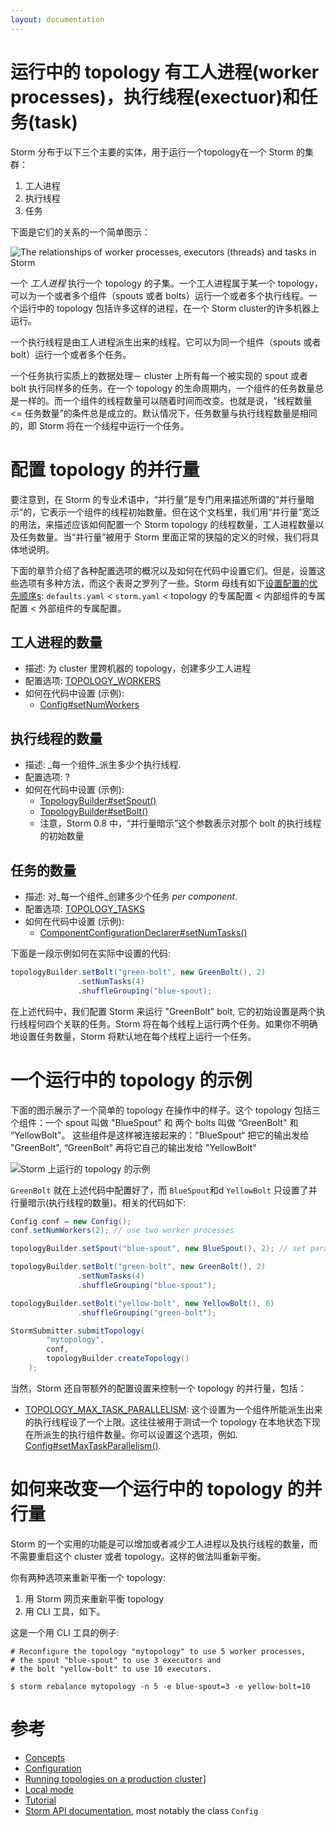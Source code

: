 ```yaml
---
layout: documentation
---
```

# 运行中的 topology 有工人进程(worker processes)，执行线程(exectuor)和任务(task)

Storm 分布于以下三个主要的实体，用于运行一个topology在一个 Storm 的集群：

1. 工人进程
2. 执行线程
3. 任务

下面是它们的关系的一个简单图示：


![The relationships of worker processes, executors (threads) and tasks in Storm](images/relationships-worker-processes-executors-tasks.png)

一个 _工人进程_ 执行一个 topology 的子集。一个工人进程属于某一个 topology，可以为一个或者多个组件（spouts 或者 bolts）运行一个或者多个执行线程。一个运行中的 topology 包括许多这样的进程，在一个 Storm cluster的许多机器上运行。

一个执行线程是由工人进程派生出来的线程。它可以为同一个组件（spouts 或者 bolt）运行一个或者多个任务。

一个任务执行实质上的数据处理－ cluster 上所有每一个被实现的 spout 或者 bolt 执行同样多的任务。在一个 topology 的生命周期内，一个组件的任务数量总是一样的。而一个组件的线程数量可以随着时间而改变。也就是说，“线程数量 <= 任务数量”的条件总是成立的。默认情况下，任务数量与执行线程数量是相同的，即 Storm 将在一个线程中运行一个任务。

# 配置 topology 的并行量

要注意到，在 Storm 的专业术语中，“并行量”是专门用来描述所谓的“并行量暗示”的，它表示一个组件的线程初始数量。但在这个文档里，我们用“并行量”宽泛的用法，来描述应该如何配置一个 Storm topology 的线程数量，工人进程数量以及任务数量。当“并行量”被用于 Storm 里面正常的狭隘的定义的时候，我们将具体地说明。

下面的章节介绍了各种配置选项的概况以及如何在代码中设置它们。但是，设置这些选项有多种方法，而这个表哥之罗列了一些。Storm 母线有如下[设置配置的优先顺序s](Configuration.html): ``defaults.yaml`` < ``storm.yaml`` < topology 的专属配置 < 内部组件的专属配置 < 外部组件的专属配置。

## 工人进程的数量

* 描述: 为 cluster 里跨机器的 topology，创建多少工人进程
* 配置选项: [TOPOLOGY_WORKERS](/apidocs/backtype/storm/Config.html#TOPOLOGY_WORKERS)
* 如何在代码中设置 (示例):
    * [Config#setNumWorkers](/apidocs/backtype/storm/Config.html)

## 执行线程的数量

* 描述: _每一个组件_派生多少个执行线程.
* 配置选项: ?
* 如何在代码中设置 (示例):
    * [TopologyBuilder#setSpout()](/apidocs/backtype/storm/topology/TopologyBuilder.html)
    * [TopologyBuilder#setBolt()](/apidocs/backtype/storm/topology/TopologyBuilder.html)
    * 注意，Storm 0.8 中，“并行量暗示”这个参数表示对那个 bolt 的执行线程的初始数量

## 任务的数量

* 描述: 对_每一个组件_创建多少个任务 _per component_.
* 配置选项: [TOPOLOGY_TASKS](/apidocs/backtype/storm/Config.html#TOPOLOGY_TASKS)
* 如何在代码中设置 (示例):
    * [ComponentConfigurationDeclarer#setNumTasks()](/apidocs/backtype/storm/topology/ComponentConfigurationDeclarer.html)


下面是一段示例如何在实际中设置的代码:

```java
topologyBuilder.setBolt("green-bolt", new GreenBolt(), 2)
               .setNumTasks(4)
               .shuffleGrouping("blue-spout);
```

在上述代码中，我们配置 Storm 来运行 "GreenBolt" bolt, 它的初始设置是两个执行线程何四个关联的任务。Storm 将在每个线程上运行两个任务。如果你不明确地设置任务数量，Storm 将默认地在每个线程上运行一个任务。

# 一个运行中的 topology 的示例

下面的图示展示了一个简单的 topology 在操作中的样子。这个 topology 包括三个组件：一个 spout 叫做 "BlueSpout" 和 两个 bolts 叫做 “GreenBolt" 和 “YellowBolt"。 这些组件是这样被连接起来的："BlueSpout“ 把它的输出发给 "GreenBolt", “GreenBolt" 再将它自己的输出发给 "YellowBolt"

![Storm 上运行的 topology 的示例](images/example-of-a-running-topology.png)

``GreenBolt`` 就在上述代码中配置好了，而 ``BlueSpout``和d ``YellowBolt`` 只设置了并行量暗示(执行线程的数量)。相关的代码如下:

```java
Config conf = new Config();
conf.setNumWorkers(2); // use two worker processes

topologyBuilder.setSpout("blue-spout", new BlueSpout(), 2); // set parallelism hint to 2

topologyBuilder.setBolt("green-bolt", new GreenBolt(), 2)
               .setNumTasks(4)
               .shuffleGrouping("blue-spout");

topologyBuilder.setBolt("yellow-bolt", new YellowBolt(), 6)
               .shuffleGrouping("green-bolt");

StormSubmitter.submitTopology(
        "mytopology",
        conf,
        topologyBuilder.createTopology()
    );
```

当然，Storm 还自带额外的配置设置来控制一个 topology 的并行量，包括：

* [TOPOLOGY_MAX_TASK_PARALLELISM](/apidocs/backtype/storm/Config.html#TOPOLOGY_MAX_TASK_PARALLELISM): 这个设置为一个组件所能派生出来的执行线程设了一个上限。这往往被用于测试一个 topology 在本地状态下现在所派生的执行组件数量。你可以设置这个选项，例如. [Config#setMaxTaskParallelism()](/apidocs/backtype/storm/Config.html).

# 如何来改变一个运行中的 topology 的并行量

Storm 的一个实用的功能是可以增加或者减少工人进程以及执行线程的数量，而不需要重启这个 cluster 或者 topology。这样的做法叫重新平衡。

你有两种选项来重新平衡一个 topology:

1. 用 Storm 网页来重新平衡 topology 
2. 用 CLI 工具，如下。

这是一个用 CLI 工具的例子:

```
# Reconfigure the topology "mytopology" to use 5 worker processes,
# the spout "blue-spout" to use 3 executors and
# the bolt "yellow-bolt" to use 10 executors.

$ storm rebalance mytopology -n 5 -e blue-spout=3 -e yellow-bolt=10
```

# 参考

* [Concepts](Concepts.html)
* [Configuration](Configuration.html)
* [Running topologies on a production cluster](Running-topologies-on-a-production-cluster.html)]
* [Local mode](Local-mode.html)
* [Tutorial](Tutorial.html)
* [Storm API documentation](/apidocs/), most notably the class ``Config``

